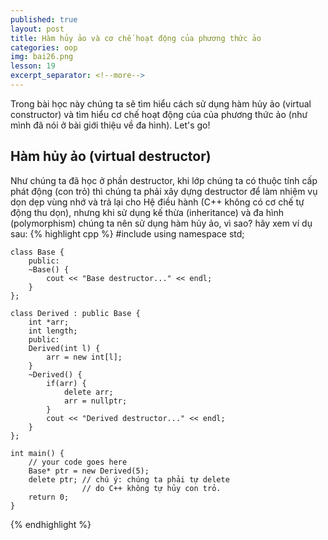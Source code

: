 ```yaml
---
published: true
layout: post
title: Hàm hủy ảo và cơ chế hoạt động của phương thức ảo
categories: oop
img: bai26.png
lesson: 19
excerpt_separator: <!--more-->
---
```

Trong bài học này chúng ta sẽ tìm hiểu cách sử dụng hàm hủy ảo (virtual constructor) và tìm hiểu cơ chế hoạt động của của phương thức ảo (như mình đã nói ở bài giới thiệu về đa hình). Let's go!<!--more-->
## Hàm hủy ảo (virtual destructor)
Như chúng ta đã học ở phần destructor, khi lớp chúng ta có thuộc tính cấp phát động (con trỏ) thì chúng ta phải xây dựng destructor để làm nhiệm vụ dọn dẹp vùng nhớ và trả lại cho Hệ điều hành (C++ không có cơ chế tự động thu dọn), nhưng khi sử dụng kế thừa (inheritance) và đa hình (polymorphism) chúng ta nên sử dụng hàm hủy ảo, vì sao? hãy xem ví dụ sau:
{% highlight cpp %}
    #include <iostream>
    using namespace std;
     
    class Base {
    	public:
    	~Base() {
    		cout << "Base destructor..." << endl;
    	}
    };
     
    class Derived : public Base {
    	int *arr;
    	int length;
    	public:
    	Derived(int l) {
    		arr = new int[l];
    	}
    	~Derived() {
    		if(arr) {
    			delete arr;
    			arr = nullptr;
    		}
    		cout << "Derived destructor..." << endl;
    	}
    };
     
    int main() {
    	// your code goes here
    	Base* ptr = new Derived(5);
    	delete ptr; // chú ý: chúng ta phải tự delete
    				// do C++ không tự hủy con trỏ.
    	return 0;
    }
{% endhighlight %}